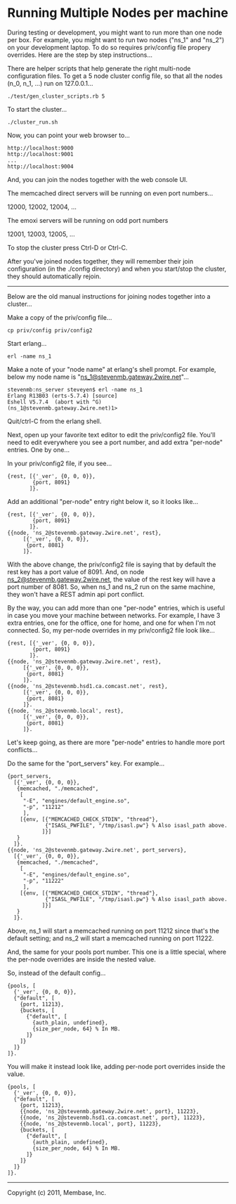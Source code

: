 # Running Multiple Nodes per machine

During testing or development, you might want to run more than one
node per box.  For example, you might want to run two nodes ("ns_1"
and "ns_2") on your development laptop.  To do so requires priv/config
file propery overrides.  Here are the step by step instructions...

There are helper scripts that help generate the right multi-node
configuration files.  To get a 5 node cluster config file, so that
all the nodes (n_0, n_1, ...) run on 127.0.0.1...

    ./test/gen_cluster_scripts.rb 5

To start the cluster...

    ./cluster_run.sh

Now, you can point your web browser to...

    http://localhost:9000
    http://localhost:9001
    ...
    http://localhost:9004

And, you can join the nodes together with the web console UI.

The memcached direct servers will be running on even port numbers...

   12000, 12002, 12004, ...

The emoxi servers will be running on odd port numbers

   12001, 12003, 12005, ...

To stop the cluster press Ctrl-D or Ctrl-C.

After you've joined nodes together, they will remember their join
configuration (in the ./config directory) and when you start/stop
the cluster, they should automatically rejoin.

-------------------

Below are the old manual instructions for joining nodes together into
a cluster...

Make a copy of the priv/config file...

    cp priv/config priv/config2

Start erlang...

    erl -name ns_1

Make a note of your "node name" at erlang's shell prompt.  For
example, below my node name is "ns_1@stevenmb.gateway.2wire.net"...

    stevenmb:ns_server steveyen$ erl -name ns_1
    Erlang R13B03 (erts-5.7.4) [source]
    Eshell V5.7.4  (abort with ^G)
    (ns_1@stevenmb.gateway.2wire.net)1>

Quit/ctrl-C from the erlang shell.

Next, open up your favorite text editor to edit the priv/config2 file.
You'll need to edit everywhere you see a port number, and add extra
"per-node" entries.  One by one...

In your priv/config2 file, if you see...

    {rest, [{'_ver', {0, 0, 0}},
            {port, 8091}
           ]}.

Add an additional "per-node" entry right below it, so it looks like...

    {rest, [{'_ver', {0, 0, 0}},
            {port, 8091}
           ]}.
    {{node, 'ns_2@stevenmb.gateway.2wire.net', rest},
         [{'_ver', {0, 0, 0}},
          {port, 8081}
         ]}.

With the above change, the priv/config2 file is saying that by default
the rest key has a port value of 8091.  And, on node
ns_2@stevenmb.gateway.2wire.net, the value of the rest key will have a
port number of 8081.  So, when ns_1 and ns_2 run on the same machine,
they won't have a REST admin api port conflict.

By the way, you can add more than one "per-node" entries, which is
useful in case you move your machine between networks.  For example, I
have 3 extra entries, one for the office, one for home, and one for
when I'm not connected.  So, my per-node overrides in my priv/config2
file look like...

    {rest, [{'_ver', {0, 0, 0}},
            {port, 8091}
           ]}.
    {{node, 'ns_2@stevenmb.gateway.2wire.net', rest},
         [{'_ver', {0, 0, 0}},
          {port, 8081}
         ]}.
    {{node, 'ns_2@stevenmb.hsd1.ca.comcast.net', rest},
         [{'_ver', {0, 0, 0}},
          {port, 8081}
         ]}.
    {{node, 'ns_2@stevenmb.local', rest},
         [{'_ver', {0, 0, 0}},
          {port, 8081}
         ]}.

Let's keep going, as there are more "per-node" entries to handle more
port conflicts...

Do the same for the "port_servers" key.  For example...

    {port_servers,
      [{'_ver', {0, 0, 0}},
       {memcached, "./memcached",
        [
         "-E", "engines/default_engine.so",
         "-p", "11212"
         ],
        [{env, [{"MEMCACHED_CHECK_STDIN", "thread"},
                {"ISASL_PWFILE", "/tmp/isasl.pw"} % Also isasl_path above.
               ]}]
       }
      ]}.
    {{node, 'ns_2@stevenmb.gateway.2wire.net', port_servers},
      [{'_ver', {0, 0, 0}},
       {memcached, "./memcached",
        [
         "-E", "engines/default_engine.so",
         "-p", "11222"
         ],
        [{env, [{"MEMCACHED_CHECK_STDIN", "thread"},
                {"ISASL_PWFILE", "/tmp/isasl.pw"} % Also isasl_path above.
               ]}]
       }
      ]}.

Above, ns_1 will start a memcached running on port 11212 since that's
the default setting; and ns_2 will start a memcached running on port
11222.

And, the same for your pools port number.  This one is a little
special, where the per-node overrides are inside the nested value.

So, instead of the default config...

    {pools, [
      {'_ver', {0, 0, 0}},
      {"default", [
        {port, 11213},
        {buckets, [
          {"default", [
            {auth_plain, undefined},
            {size_per_node, 64} % In MB.
          ]}
        ]}
      ]}
    ]}.

You will make it instead look like, adding per-node port overrides
inside the value.

    {pools, [
      {'_ver', {0, 0, 0}},
      {"default", [
        {port, 11213},
        {{node, 'ns_2@stevenmb.gateway.2wire.net', port}, 11223},
        {{node, 'ns_2@stevenmb.hsd1.ca.comcast.net', port}, 11223},
        {{node, 'ns_2@stevenmb.local', port}, 11223},
        {buckets, [
          {"default", [
            {auth_plain, undefined},
            {size_per_node, 64} % In MB.
          ]}
        ]}
      ]}
    ]}.

* * * * *
Copyright (c) 2011, Membase, Inc.

